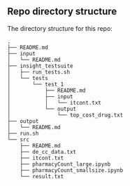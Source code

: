 

## Repo directory structure

The directory structure for this repo:

```shell
.
├── README.md
├── input
│   └── README.md
├── insight_testsuite
│   ├── run_tests.sh
│   └── tests
│       └── test_1
│           ├── README.md
│           ├── input
│           │   └── itcont.txt
│           └── output
│               └── top_cost_drug.txt
├── output
│   └── README.md
├── run.sh
└── src
    ├── README.md
    ├── de_cc_data.txt
    ├── itcont.txt
    ├── pharmacyCount_large.ipynb
    ├── pharmacyCount_smallsize.ipynb
    └── result.txt
```

